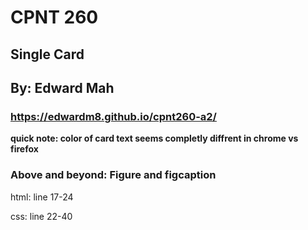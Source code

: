 # CPNT 260

## Single Card
## By: Edward Mah

### https://edwardm8.github.io/cpnt260-a2/

**quick note: color of card text seems completly diffrent in chrome vs firefox**

### Above and beyond: Figure and figcaption

html: line 17-24

css: line 22-40

